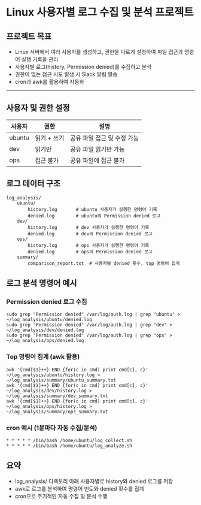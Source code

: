 # Linux 사용자별 로그 수집 및 분석 프로젝트

## 프로젝트 목표
- Linux 서버에서 여러 사용자를 생성하고, 권한을 다르게 설정하여 파일 접근과 명령어 실행 기록을 관리
- 사용자별 로그(history, Permission denied)를 수집하고 분석
- 권한이 없는 접근 시도 발생 시 Slack 알림 발송
- cron과 awk를 활용하여 자동화

---

## 사용자 및 권한 설정

| 사용자  | 권한                      | 설명 |
|---------|---------------------------|------|
| ubuntu  | 읽기 + 쓰기               | 공유 파일 접근 및 수정 가능 |
| dev     | 읽기만                   | 공유 파일 읽기만 가능 |
| ops     | 접근 불가                | 공유 파일에 접근 불가 |



## 로그 데이터 구조
```
log_analysis/
    ubuntu/
        history.log       # ubuntu 사용자가 실행한 명령어 기록
        denied.log        # ubuntu의 Permission denied 로그
    dev/
        history.log       # dev 사용자가 실행한 명령어 기록
        denied.log        # dev의 Permission denied 로그
    ops/
        history.log       # ops 사용자가 실행한 명령어 기록
        denied.log        # ops의 Permission denied 로그
    summary/
        comparison_report.txt  # 사용자별 denied 횟수, top 명령어 집계
```

## 로그 분석 명령어 예시

### Permission denied 로그 수집
```
sudo grep "Permission denied" /var/log/auth.log | grep "ubuntu" > ~/log_analysis/ubuntu/denied.log
sudo grep "Permission denied" /var/log/auth.log | grep "dev" > ~/log_analysis/dev/denied.log
sudo grep "Permission denied" /var/log/auth.log | grep "ops" > ~/log_analysis/ops/denied.log
```

### Top 명령어 집계 (awk 활용)
```
awk '{cmd[$1]++} END {for(c in cmd) print cmd[c], c}' ~/log_analysis/ubuntu/history.log > ~/log_analysis/summary/ubuntu_summary.txt
awk '{cmd[$1]++} END {for(c in cmd) print cmd[c], c}' ~/log_analysis/dev/history.log > ~/log_analysis/summary/dev_summary.txt
awk '{cmd[$1]++} END {for(c in cmd) print cmd[c], c}' ~/log_analysis/ops/history.log > ~/log_analysis/summary/ops_summary.txt
```

### cron 예시 (1분마다 자동 수집/분석)
```
* * * * * /bin/bash /home/ubuntu/log_collect.sh
* * * * * /bin/bash /home/ubuntu/log_analyze.sh
```

## 요약
- log_analysis/ 디렉토리 아래 사용자별로 history와 denied 로그를 저장
- awk로 로그를 분석하여 명령어 빈도와 denied 횟수를 집계
- cron으로 주기적인 자동 수집 및 분석 수행

